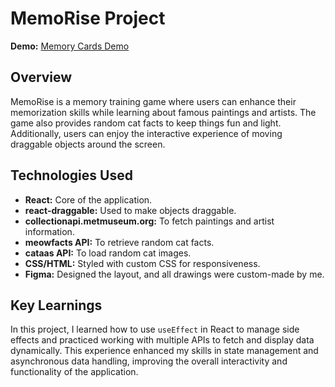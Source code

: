 # MemoRise Project

**Demo:** [Memory Cards Demo](https://memory-cards-cadm9tw7h-vasenkoms-projects.vercel.app/)

## Overview

MemoRise is a memory training game where users can enhance their memorization skills while learning about famous paintings and artists. The game also provides random cat facts to keep things fun and light. Additionally, users can enjoy the interactive experience of moving draggable objects around the screen.

## Technologies Used

- **React:** Core of the application.
- **react-draggable:** Used to make objects draggable.
- **collectionapi.metmuseum.org:** To fetch paintings and artist information.
- **meowfacts API:** To retrieve random cat facts.
- **cataas API:** To load random cat images.
- **CSS/HTML:** Styled with custom CSS for responsiveness.
- **Figma:** Designed the layout, and all drawings were custom-made by me.

## Key Learnings

In this project, I learned how to use `useEffect` in React to manage side effects and practiced working with multiple APIs to fetch and display data dynamically. This experience enhanced my skills in state management and asynchronous data handling, improving the overall interactivity and functionality of the application.

